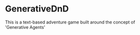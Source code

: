 # GenerativeDnD
This is a text-based adventure game built around the concept of 'Generative Agents' 
